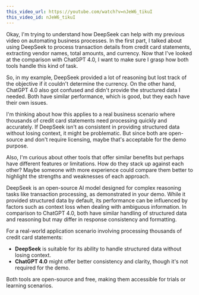 ```yaml
---
this_video_url: https://youtube.com/watch?v=nJeW6_tikuI
this_video_id: nJeW6_tikuI
---
```

<think>
Okay, I'm trying to understand how DeepSeek can help with my previous video on automating business processes. In the first part, I talked about using DeepSeek to process transaction details from credit card statements, extracting vendor names, total amounts, and currency. Now that I've looked at the comparison with ChatGPT 4.0, I want to make sure I grasp how both tools handle this kind of task.

So, in my example, DeepSeek provided a lot of reasoning but lost track of the objective if it couldn't determine the currency. On the other hand, ChatGPT 4.0 also got confused and didn't provide the structured data I needed. Both have similar performance, which is good, but they each have their own issues.

I'm thinking about how this applies to a real business scenario where thousands of credit card statements need processing quickly and accurately. If DeepSeek isn't as consistent in providing structured data without losing context, it might be problematic. But since both are open-source and don't require licensing, maybe that's acceptable for the demo purpose.

Also, I'm curious about other tools that offer similar benefits but perhaps have different features or limitations. How do they stack up against each other? Maybe someone with more experience could compare them better to highlight the strengths and weaknesses of each approach.
</think>

DeepSeek is an open-source AI model designed for complex reasoning tasks like transaction processing, as demonstrated in your demo. While it provided structured data by default, its performance can be influenced by factors such as context loss when dealing with ambiguous information. In comparison to ChatGPT 4.0, both have similar handling of structured data and reasoning but may differ in response consistency and formatting.

For a real-world application scenario involving processing thousands of credit card statements:
- **DeepSeek** is suitable for its ability to handle structured data without losing context.
- **ChatGPT 4.0** might offer better consistency and clarity, though it's not required for the demo.

Both tools are open-source and free, making them accessible for trials or learning scenarios.
